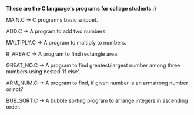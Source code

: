 <b>These are the C language's programs for collage students :)</b>

MAIN.C -> C program's basic snippet. 

ADD.C -> A program to add two numbers.

MALTIPLY.C -> A program to maltiply to numbers.

R_AREA.C -> A program to find rectangle area.

GREAT_NO.C -> A program to find greatest/largest number among three numbers using nested 'if else'.

ARM_NUM.C -> A program to find, if given number is an armstrong number or not?

BUB_SORT.C -> A bubble sorting program to arrange integers in ascending order.